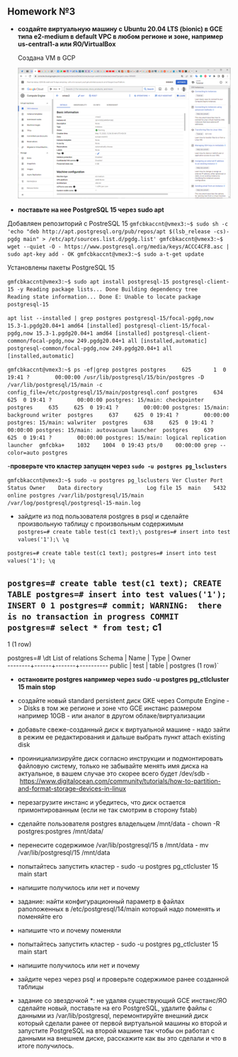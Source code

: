 ## Homework №3

- **создайте  виртуальную  машину c Ubuntu 20.04 LTS (bionic) в GCE типа e2-medium в default VPC в  любом  регионе  и  зоне, например us-central1-a или  ЯО/VirtualBox**

  Создана VM в GCP  
  
  ![CreateVM](img/сrearteVM_GCP_1.png )

  
- **поставьте на нее PostgreSQL 15 через sudo apt**

Добавляен репозиторий с PostreSQL 15
`gmfcbkaccnt@vmex3:~$ sudo sh -c 'echo "deb http://apt.postgresql.org/pub/repos/apt $(lsb_release -cs)-pgdg main" > /etc/apt/sources.list.d/pgdg.list'
gmfcbkaccnt@vmex3:~$ wget --quiet -O - https://www.postgresql.org/media/keys/ACCC4CF8.asc | sudo apt-key add -
OK
gmfcbkaccnt@vmex3:~$ sudo a-t-get update`

Установлены пакеты PostgreSQL 15

`gmfcbkaccnt@vmex3:~$ sudo apt install postgresql-15 postgresql-client-15 -y
Reading package lists... Done
Building dependency tree       
Reading state information... Done
E: Unable to locate package postgresql-15`

`apt list --installed | grep postgres postgresql-15/focal-pgdg,now 15.3-1.pgdg20.04+1 amd64 [installed]
postgresql-client-15/focal-pgdg,now 15.3-1.pgdg20.04+1 amd64 [installed]
postgresql-client-common/focal-pgdg,now 249.pgdg20.04+1 all [installed,automatic]
postgresql-common/focal-pgdg,now 249.pgdg20.04+1 all [installed,automatic]`

`gmfcbkaccnt@vmex3:~$ ps -ef|grep postgres
postgres     625       1  0 19:41 ?        00:00:00 /usr/lib/postgresql/15/bin/postgres -D /var/lib/postgresql/15/main -c config_file=/etc/postgresql/15/main/postgresql.conf
postgres     634     625  0 19:41 ?        00:00:00 postgres: 15/main: checkpointer 
postgres     635     625  0 19:41 ?        00:00:00 postgres: 15/main: background writer 
postgres     637     625  0 19:41 ?        00:00:00 postgres: 15/main: walwriter 
postgres     638     625  0 19:41 ?        00:00:00 postgres: 15/main: autovacuum launcher 
postgres     639     625  0 19:41 ?        00:00:00 postgres: 15/main: logical replication launcher 
gmfcbka+    1032    1004  0 19:43 pts/0    00:00:00 grep --color=auto postgres
`


-**проверьте что кластер запущен через `sudo -u postgres pg_lsclusters`**

`gmfcbkaccnt@vmex3:~$ sudo -u postgres pg_lsclusters
Ver Cluster Port Status Owner    Data directory              Log file
15  main    5432 online postgres /var/lib/postgresql/15/main /var/log/postgresql/postgresql-15-main.log`


- зайдите из под пользователя postgres в psql и сделайте произвольную таблицу с произвольным содержимым\
`postgres=# create table test(c1 text);\
postgres=# insert into test values('1');\
\q`

`postgres=# create table test(c1 text);
postgres=# insert into test values('1');
\q`

`postgres=# create table test(c1 text);
CREATE TABLE
postgres=# insert into test values('1');
INSERT 0 1
postgres=# commit;
WARNING:  there is no transaction in progress
COMMIT
postgres=# select * from test;`
 c1 
----
 1
(1 row)


postgres=# \dt
        List of relations
 Schema | Name | Type  |  Owner   
--------+------+-------+----------
 public | test | table | postgres
(1 row)`

- **остановите postgres например через sudo -u postgres pg_ctlcluster 15 main stop**

- создайте новый standard persistent диск GKE через Compute Engine -> Disks в том же регионе и зоне что GCE инстанс размером например 10GB - или аналог в другом облаке/виртуализации

- добавьте свеже-созданный диск к виртуальной машине - надо зайти в режим ее редактирования и дальше выбрать пункт attach existing disk

- проинициализируйте диск согласно инструкции и подмонтировать файловую систему, только не забывайте менять имя диска на актуальное, в вашем случае это скорее всего будет /dev/sdb - <https://www.digitalocean.com/community/tutorials/how-to-partition-and-format-storage-devices-in-linux>

- перезагрузите инстанс и убедитесь, что диск остается примонтированным (если не так смотрим в сторону fstab)

- сделайте пользователя postgres владельцем /mnt/data - chown -R postgres:postgres /mnt/data/

- перенесите содержимое /var/lib/postgresql/15 в /mnt/data - mv /var/lib/postgresql/15 /mnt/data

- попытайтесь запустить кластер - sudo -u postgres pg_ctlcluster 15 main start

- напишите получилось или нет и почему

- задание: найти конфигурационный параметр в файлах раположенных в /etc/postgresql/14/main который надо поменять и поменяйте его

- напишите что и почему поменяли

- попытайтесь запустить кластер - sudo -u postgres pg_ctlcluster 15 main start

- напишите получилось или нет и почему

- зайдите через через psql и проверьте содержимое ранее созданной таблицы

- задание со звездочкой *: не удаляя существующий GCE инстанс/ЯО сделайте новый, поставьте на его PostgreSQL, удалите файлы с данными из /var/lib/postgresql, перемонтируйте внешний диск который сделали ранее от первой виртуальной машины ко второй и запустите PostgreSQL на второй машине так чтобы он работал с данными на внешнем диске, расскажите как вы это сделали и что в итоге получилось.
